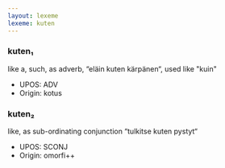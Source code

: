 ```yaml
---
layout: lexeme
lexeme: kuten
---
```


###  kuten₁

like a, such, as adverb, “eläin kuten kärpänen“, used like "kuin"
* UPOS:  ADV
* Origin:  kotus


###  kuten₂

like, as sub-ordinating conjunction “tulkitse kuten pystyt“
* UPOS:  SCONJ
* Origin:  omorfi++

